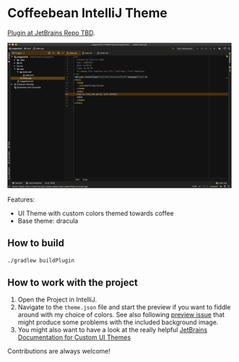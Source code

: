 # Coffeebean IntelliJ Theme


[Plugin at JetBrains Repo TBD](https://plugins.jetbrains.com/plugin/).

![IDE Screenshot](screenshots/ide-scr.png)

Features:

* UI Theme with custom colors themed towards coffee
* Base theme: dracula 

## How to build

```bash
./gradlew buildPlugin
```

## How to work with the project

1. Open the Project in IntelliJ.
2. Navigate to the `theme.json` file and start the preview if you 
   want to fiddle around with my choice of colors.
   See also following [preview issue](https://youtrack.jetbrains.com/issue/IDEA-208996)
   that might produce some problems with the included background
   image.
3. You might also want to have a look at the really helpful 
   [JetBrains Documentation for Custom UI Themes](http://www.jetbrains.org/intellij/sdk/docs/reference_guide/ui_themes/themes_intro.html)

Contributions are always welcome!
